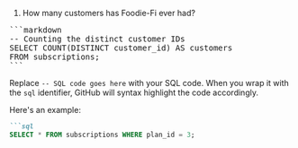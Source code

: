 1. How many customers has Foodie-Fi ever had?
<pre>
```markdown
-- Counting the distinct customer IDs
SELECT COUNT(DISTINCT customer_id) AS customers
FROM subscriptions;
```
</pre>


Replace `-- SQL code goes here` with your SQL code. When you wrap it with the `sql` identifier, GitHub will syntax highlight the code accordingly.

Here's an example:

```markdown
```sql
SELECT * FROM subscriptions WHERE plan_id = 3;
